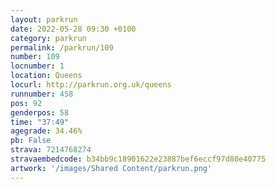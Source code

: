 ```yaml
---
layout: parkrun
date: 2022-05-28 09:30 +0100
category: parkrun
permalink: /parkrun/109
number: 109
locnumber: 1
location: Queens
locurl: http://parkrun.org.uk/queens
runnumber: 458
pos: 92
genderpos: 58
time: "37:49"
agegrade: 34.46%
pb: False
strava: 7214768274
stravaembedcode: b34bb9c18901622e23887bef6eccf97d80e40775
artwork: '/images/Shared Content/parkrun.png'
---
```

